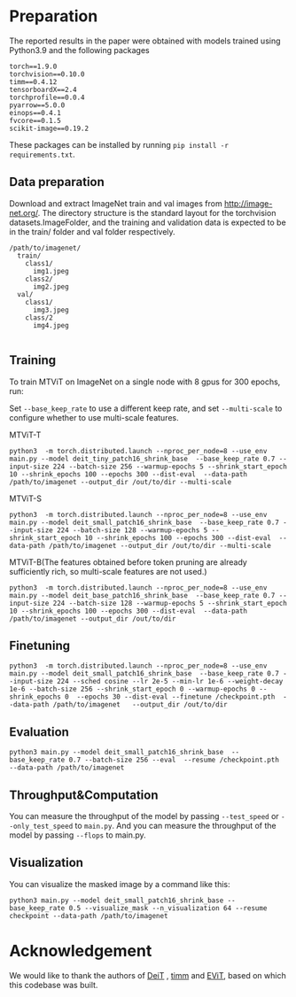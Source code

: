 
# Preparation
The reported results in the paper were obtained with models trained using Python3.9 and the following packages
```
torch==1.9.0
torchvision==0.10.0
timm==0.4.12
tensorboardX==2.4
torchprofile==0.0.4
pyarrow==5.0.0
einops==0.4.1
fvcore==0.1.5
scikit-image==0.19.2  
```
These packages can be installed by running `pip install -r requirements.txt`.

## Data preparation

Download and extract ImageNet train and val images from http://image-net.org/. The directory structure is the standard layout for the torchvision datasets.ImageFolder, and the training and validation data is expected to be in the train/ folder and val folder respectively.

```
/path/to/imagenet/
  train/
    class1/
      img1.jpeg
    class2/
      img2.jpeg
  val/
    class1/
      img3.jpeg
    class/2
      img4.jpeg
      
```


## Training

To train MTViT  on ImageNet on a single node with 8 gpus for 300 epochs,  run:

Set `--base_keep_rate`  to use a different keep rate, and set `--multi-scale` to configure whether to use multi-scale features.

MTViT-T

```
python3  -m torch.distributed.launch --nproc_per_node=8 --use_env main.py --model deit_tiny_patch16_shrink_base  --base_keep_rate 0.7 --input-size 224 --batch-size 256 --warmup-epochs 5 --shrink_start_epoch 10 --shrink_epochs 100 --epochs 300 --dist-eval  --data-path /path/to/imagenet --output_dir /out/to/dir --multi-scale
```

MTViT-S

```
python3  -m torch.distributed.launch --nproc_per_node=8 --use_env main.py --model deit_small_patch16_shrink_base  --base_keep_rate 0.7 --input-size 224 --batch-size 128 --warmup-epochs 5 --shrink_start_epoch 10 --shrink_epochs 100 --epochs 300 --dist-eval  --data-path /path/to/imagenet --output_dir /out/to/dir --multi-scale
```

MTViT-B(The features obtained before token pruning are already sufficiently rich, so multi-scale features are not used.)

```
python3  -m torch.distributed.launch --nproc_per_node=8 --use_env main.py --model deit_base_patch16_shrink_base  --base_keep_rate 0.7 --input-size 224 --batch-size 128 --warmup-epochs 5 --shrink_start_epoch 10 --shrink_epochs 100 --epochs 300 --dist-eval  --data-path /path/to/imagenet --output_dir /out/to/dir
```



## Finetuning
```
python3  -m torch.distributed.launch --nproc_per_node=8 --use_env main.py --model deit_small_patch16_shrink_base  --base_keep_rate 0.7 --input-size 224 --sched cosine --lr 2e-5 --min-lr 1e-6 --weight-decay 1e-6 --batch-size 256 --shrink_start_epoch 0 --warmup-epochs 0 --shrink_epochs 0  --epochs 30 --dist-eval --finetune /checkpoint.pth  --data-path /path/to/imagenet   --output_dir /out/to/dir
```



## Evaluation

```
python3 main.py --model deit_small_patch16_shrink_base  --base_keep_rate 0.7 --batch-size 256 --eval  --resume /checkpoint.pth  --data-path /path/to/imagenet 
```


## Throughput&Computation
You can measure the throughput of the model by passing `--test_speed` or `--only_test_speed` to `main.py`.  And you can measure the throughput of the model by passing  `--flops` to main.py.



## Visualization
You can visualize the masked image by a command like this:
```
python3 main.py --model deit_small_patch16_shrink_base --base_keep_rate 0.5 --visualize_mask --n_visualization 64 --resume checkpoint --data-path /path/to/imagenet
```



# Acknowledgement

We would like to thank the authors of [DeiT](https://github.com/facebookresearch/deit) , [timm](https://github.com/rwightman/pytorch-image-models) and [EViT](https://github.com/youweiliang/evit), based on which this codebase was built.

